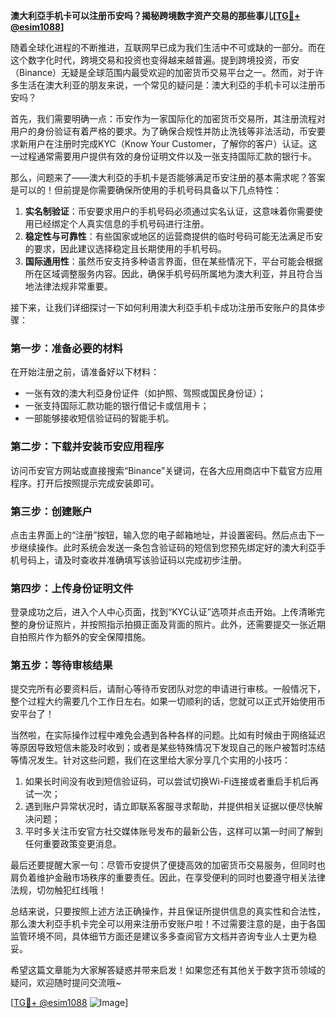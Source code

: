 **澳大利亞手机卡可以注册币安吗？揭秘跨境数字资产交易的那些事儿[[TG💪+ @esim1088](https://t.me/s/esim1088)]**

随着全球化进程的不断推进，互联网早已成为我们生活中不可或缺的一部分。而在这个数字化时代，跨境交易和投资也变得越来越普遍。提到跨境投资，币安（Binance）无疑是全球范围内最受欢迎的加密货币交易平台之一。然而，对于许多生活在澳大利亚的朋友来说，一个常见的疑问是：澳大利亞的手机卡可以注册币安吗？

首先，我们需要明确一点：币安作为一家国际化的加密货币交易所，其注册流程对用户的身份验证有着严格的要求。为了确保合规性并防止洗钱等非法活动，币安要求新用户在注册时完成KYC（Know Your Customer，了解你的客户）认证。这一过程通常需要用户提供有效的身份证明文件以及一张支持国际汇款的银行卡。

那么，问题来了——澳大利亞的手机卡是否能够满足币安注册的基本需求呢？答案是可以的！但前提是你需要确保所使用的手机号码具备以下几点特性：

1. **实名制验证**：币安要求用户的手机号码必须通过实名认证，这意味着你需要使用已经绑定个人真实信息的手机号码进行注册。
2. **稳定性与可靠性**：有些国家或地区的运营商提供的临时号码可能无法满足币安的要求，因此建议选择稳定且长期使用的手机号码。
3. **国际通用性**：虽然币安支持多种语言界面，但在某些情况下，平台可能会根据所在区域调整服务内容。因此，确保手机号码所属地为澳大利亚，并且符合当地法律法规非常重要。

接下来，让我们详细探讨一下如何利用澳大利亞手机卡成功注册币安账户的具体步骤：

### 第一步：准备必要的材料

在开始注册之前，请准备好以下材料：
- 一张有效的澳大利亞身份证件（如护照、驾照或国民身份证）；
- 一张支持国际汇款功能的银行借记卡或信用卡；
- 一部能够接收短信验证码的智能手机。

### 第二步：下载并安装币安应用程序

访问币安官方网站或直接搜索“Binance”关键词，在各大应用商店中下载官方应用程序。打开后按照提示完成安装即可。

### 第三步：创建账户

点击主界面上的“注册”按钮，输入您的电子邮箱地址，并设置密码。然后点击下一步继续操作。此时系统会发送一条包含验证码的短信到您预先绑定好的澳大利亞手机号码上，请及时查收并准确填写该验证码以完成初步注册。

### 第四步：上传身份证明文件

登录成功之后，进入个人中心页面，找到“KYC认证”选项并点击开始。上传清晰完整的身份证照片，并按照指示拍摄正面及背面的照片。此外，还需要提交一张近期自拍照片作为额外的安全保障措施。

### 第五步：等待审核结果

提交完所有必要资料后，请耐心等待币安团队对您的申请进行审核。一般情况下，整个过程大约需要几个工作日左右。如果一切顺利的话，您就可以正式开始使用币安平台了！

当然啦，在实际操作过程中难免会遇到各种各样的问题。比如有时候由于网络延迟等原因导致短信未能及时收到；或者是某些特殊情况下发现自己的账户被暂时冻结等情况发生。针对这些问题，我们在这里给大家分享几个实用的小技巧：

1. 如果长时间没有收到短信验证码，可以尝试切换Wi-Fi连接或者重启手机后再试一次；
2. 遇到账户异常状况时，请立即联系客服寻求帮助，并提供相关证据以便尽快解决问题；
3. 平时多关注币安官方社交媒体账号发布的最新公告，这样可以第一时间了解到任何重要政策变更消息。

最后还要提醒大家一句：尽管币安提供了便捷高效的加密货币交易服务，但同时也肩负着维护金融市场秩序的重要责任。因此，在享受便利的同时也要遵守相关法律法规，切勿触犯红线哦！

总结来说，只要按照上述方法正确操作，并且保证所提供信息的真实性和合法性，那么澳大利亞手机卡完全可以用来注册币安账户啦！不过需要注意的是，由于各国监管环境不同，具体细节方面还是建议多多查阅官方文档并咨询专业人士更为稳妥。

希望这篇文章能为大家解答疑惑并带来启发！如果您还有其他关于数字货币领域的疑问，欢迎随时提问交流哦~ 

[[TG💪+ @esim1088](https://t.me/s/esim1088) ![Image](https://i.postimg.cc/4NQfJmqS/Snipaste-2025-05-13-00-14-12.png)]